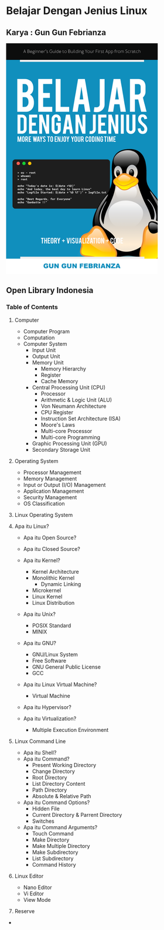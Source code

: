 # Belajar Dengan Jenius Linux

## Karya : Gun Gun Febrianza

<img src="books/assets/cover-linux.png" style="zoom:90%;" />

## Open Library Indonesia

### Table of Contents

1. Computer

   - Computer Program
   - Computation
   - Computer System
     - Input Unit
     - Output Unit
     - Memory Unit
       - Memory Hierarchy
       - Register
       - Cache Memory
     - Central Processing Unit (CPU)
       - Processor
       - Arithmetic & Logic Unit (ALU)
       - Von Neumann Architecture
       - CPU Register
       - Instruction Set Architecture (ISA)
       - Moore's Laws
       - Multi-core Processor
       - Multi-core Programming
     - Graphic Processing Unit (GPU)
     - Secondary Storage Unit

2. Operating System

   - Processor Management
   - Memory Management
   - Input or Output (I/O) Management
   - Application Management
   - Security Management
   - OS Classification

3. Linux Operating System

4. Apa itu Linux?

   - Apa itu Open Source?

   - Apa itu Closed Source?
   - Apa itu Kernel?
     - Kernel Architecture
     - Monolithic Kernel
       - Dynamic Linking
     - Microkernel
     - Linux Kernel
     - Linux Distribution
   - Apa itu Unix?
     - POSIX Standard
     - MINIX
   - Apa itu GNU?
     - GNU/Linux System
     - Free Software
     - GNU General Public License
     - GCC
   - Apa itu Linux Virtual Machine?
     - Virtual Machine
   - Apa itu Hypervisor?
   - Apa itu Virtualization?
     - Multiple Execution Environment

   

5. Linux Command Line

   - Apa itu Shell?
   - Apa itu Command?
     - Present Working Directory
     - Change Directory
     - Root Directory
     - List Directory Content
     - Path Directory
     - Absolute & Relative Path
   - Apa itu Command Options?
     - Hidden File
     - Current Directory & Parrent Directory
     - Switches
   - Apa itu Command Arguments?
     - Touch Command
     - Make Directory
     - Make Multiple Directory
     - Make Subdirectory
     - List Subdirectory
     - Command History

6. Linux Editor

   - Nano Editor
   - Vi Editor
   - View Mode

7. Reserve

- 
